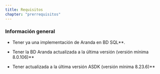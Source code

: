 ```yaml
---
title: Requisitos
chapter: "prerrequisitos"
---
```


### Información general

- Tener ya una implementación de Aranda en BD SQL**. 

- Tener la BD Aranda actualizada a la última versión (versión mínima 8.0.106)**

- Tener actualizada a la última versión ASDK (versión mínima 8.23.6)**
